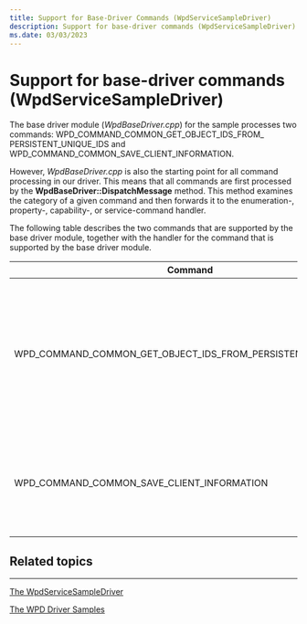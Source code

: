 ```yaml
---
title: Support for Base-Driver Commands (WpdServiceSampleDriver)
description: Support for base-driver commands (WpdServiceSampleDriver)
ms.date: 03/03/2023
---
```


# Support for base-driver commands (WpdServiceSampleDriver)

The base driver module (*WpdBaseDriver.cpp*) for the sample processes two commands: WPD\_COMMAND\_COMMON\_GET\_OBJECT\_IDS\_FROM\_ PERSISTENT\_UNIQUE\_IDS and WPD\_COMMAND\_COMMON\_SAVE\_CLIENT\_INFORMATION.

However, *WpdBaseDriver.cpp* is also the starting point for all command processing in our driver. This means that all commands are first processed by the **WpdBaseDriver::DispatchMessage** method. This method examines the category of a given command and then forwards it to the enumeration-, property-, capability-, or service-command handler.

The following table describes the two commands that are supported by the base driver module, together with the handler for the command that is supported by the base driver module.

| Command                                                               | Handler                              | Description                                                                                                           |
|-----------------------------------------------------------------------|--------------------------------------|-----------------------------------------------------------------------------------------------------------------------|
| WPD\_COMMAND\_COMMON\_GET\_OBJECT\_IDS\_FROM\_PERSISTENT\_UNIQUE\_IDS | OnGetOjectIDsFromPersistentUniqueIDs | Issued when an application tries to retrieve the object identifier that matches a given persistent-unique identifier. |
| WPD\_COMMAND\_COMMON\_SAVE\_CLIENT\_INFORMATION                       | OnSaveClientInfo                     | Issued when an application tries to open a connection to a device or a service.                                       |

## <span id="related_topics"></span>Related topics

****
[The WpdServiceSampleDriver](the-wpdservicesampledriver-sample.md)

[The WPD Driver Samples](the-wpd-driver-samples.md)
